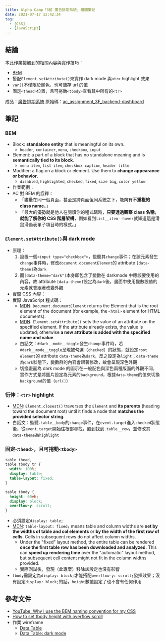 ```yaml
---
title: Alpha Camp「3前 廣告排期系統」相關筆記
date: 2021-07-17 12:42:34
tag:
  - [CSS]
  - [JavaScript]
---
```


## 結論

本此作業接觸到的相關內容與實作技巧：

- [BEM](http://getbem.com/introduction/)
- 搭配`Element.setAttribute()`來實作 dark mode 與`<tr>` highlight 效果
- `var()`不僅限於顏色，也可儲存 url 的值
- 固定`<thead>`位置，且可捲動`<tbody>`查看其中所有的`<tr>`

成品：[廣告排期系統](https://tzynwang.github.io/ac_assignment_3F_backend-dashboard/)
原始碼：[ac_assignment_3F_backend-dashboard](https://github.com/tzynwang/ac_assignment_3F_backend-dashboard)

## 筆記

### BEM

- Block: **standalone entity** that is meaningful on its own.
  - `header`, `container`, `menu`, `checkbox`, `input`
- Element: a part of a block that has no standalone meaning and is **semantically tied to its block**.
  - `menu item`, `list item`, `checkbox caption`, `header title`
- Modifier: a flag on a block or element. Use them to **change appearance or behavior**.
  - `disabled`, `highlighted`, `checked`, `fixed`, `size big`, `color yellow`
- 作業範例：
  <script src="https://gist.github.com/tzynwang/d4e501f48e5ac5eaa7d7ca73a3e9152b.js"></script>
- AC 對 BEM 的詮釋：
  - 「盡量在同一個頁面，甚至是跨頁面但同系統之下，能夠有**不重複的 class name**。」
  - 「最大的優勢就是他人在閱讀你的程式碼時，**只要透過觀察 class 名稱，就能了解你的 CSS 階層架構**，例如看到`list__item--hover`就知道這是滑鼠滑過表單子項目時的樣式。」

### `Element.setAttribute()`與 dark mode

- 原理：
  1. 設置一個`<input type="checkbox">`，監聽其`change`事件；在該元素發生`change`事件時，修改`document.documentElement`的 attribute `[data-theme]`為`dark`
  1. 而`[data-theme="dark"]`本身即包含了變數在 darkmode 中應該要使用的內容，故 attribute `[data-theme]`設定為`dark`後，畫面中使用變數設值的元素就會跟著改變外觀
- 實際 CSS 內容：
  <script src="https://gist.github.com/tzynwang/44bea7cbc64ca5f330dd673d4f2348f3.js"></script>
- 實際 JavaScript 程式碼：
  <script src="https://gist.github.com/tzynwang/4e89815e994bcacfb54fc97b1298f6f4.js"></script>
  - [MDN](https://developer.mozilla.org/en-US/docs/Web/API/Document/documentElement): `Document.documentElement` returns the Element that is the root element of the document (for example, the `<html>` element for HTML documents).
  - [MDN](https://developer.mozilla.org/en-US/docs/Web/API/Element/setAttribute): `Element.setAttribute()` sets the value of an attribute on the specified element. If the attribute already exists, the value is updated; otherwise **a new attribute is added with the specified name and value**.
  - 白話文：`#dark__mode__toggle`發生`change`事件時，若`#dark__mode__toggle`呈現被勾選（`checked`）的狀態，就設定`root element`的 attribute `data-theme`為`dark`，反之設定為`light`；`data-theme`為`dark`狀態下，變數群的內容會跟著修改，故會呈現深色外觀
  - 切換畫面為 dark mode 的圖示在一般配色與深色兩種版面的外觀不同，實作方式是將圖片設定為元素的`background`，根據`data-theme`的值來切換`background`的值（`url()`）

### 衍伸：`<tr>` highlight

<script src="https://gist.github.com/tzynwang/07c0ab522bd99019c2c9d5554e7cf095.js"></script>

- [MDN](https://developer.mozilla.org/en-US/docs/Web/API/Element/closest): `Element.closest()` traverses the `Element` and **its parents** (heading toward the document root) until it finds a node that **matches the provided selector string**.
- 白話文：監聽`.table__body`的`change`事件，在`event.target`進入`checked`狀態後，從`event.target`開始往根部尋找，直到找到`.table__row`，並修改其`data-theme`為`highlight`

### 固定`<thead>`，且可捲動`<tbody>`

```css
table thead,
table tbody tr {
  width: 100%;
  display: table;
  table-layout: fixed;
}

table tbody {
  height: 60vh;
  display: block;
  overflow-y: scroll;
}
```

- 必須設定`display: table;`
- [MDN](https://developer.mozilla.org/en-US/docs/Web/CSS/table-layout): `table-layout: fixed;` means table and column widths are **set by the widths of table and col elements** or **by the width of the first row of cells**. Cells in subsequent rows do not affect column widths.
  - Under the "fixed" layout method, the entire table can be rendered **once the first table row has been downloaded and analyzed**. This can **speed up rendering time** over the "automatic" layout method, but subsequent cell content might not fit in the column widths provided.
  - 實際測試後，發現（此專案）移除該設定也沒有影響
- `tbody`需設定為`display: block;`才能搭配`overflow-y: scroll;`發揮效果；沒有設定`display: block;`的話，`height`數值設定了也不會有任何作用

## 參考文件

- [YouTube: Why I use the BEM naming convention for my CSS](https://youtu.be/SLjHSVwXYq4)
- [How to set tbody height with overflow scroll](https://stackoverflow.com/questions/23989463/how-to-set-tbody-height-with-overflow-scroll/23989771)
- 作業 wireframe
  - [Data Table](https://www.figma.com/file/SbfeY00z18vNLWc5M8Pd5x/Data-Table?node-id=0%3A1)
  - [Data Table: dark mode](https://www.figma.com/file/Yse4jdzxknDGrDVYDNmic8/Dark-mode?node-id=0%3A1)
